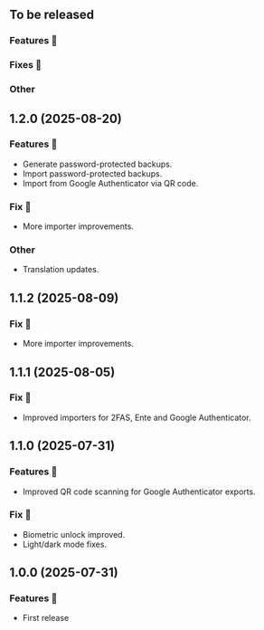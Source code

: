 ## To be released

### Features :tada:

### Fixes :bug:

### Other

## 1.2.0 (2025-08-20)

### Features :tada:

- Generate password-protected backups.
- Import password-protected backups.
- Import from Google Authenticator via QR code.

### Fix :bug:

- More importer improvements.

### Other

- Translation updates.

## 1.1.2 (2025-08-09)

### Fix :bug:

- More importer improvements.

## 1.1.1 (2025-08-05)

### Fix :bug:

- Improved importers for 2FAS, Ente and Google Authenticator. 

## 1.1.0 (2025-07-31)

### Features :tada:

- Improved QR code scanning for Google Authenticator exports.

### Fix :bug:

- Biometric unlock improved.
- Light/dark mode fixes.

## 1.0.0 (2025-07-31)

### Features :tada:

- First release
